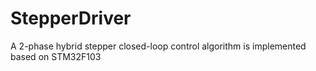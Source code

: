 # StepperDriver
A 2-phase hybrid stepper closed-loop control algorithm is implemented based on STM32F103
